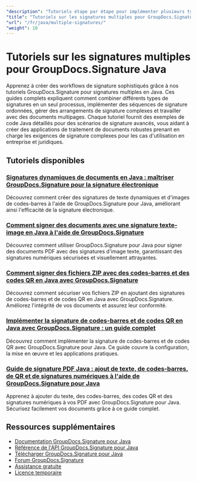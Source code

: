 ```yaml
---
"description": "Tutoriels étape par étape pour implémenter plusieurs types de signature ensemble et gérer des scénarios de signature complexes avec GroupDocs.Signature pour Java."
"title": "Tutoriels sur les signatures multiples pour GroupDocs.Signature Java"
"url": "/fr/java/multiple-signatures/"
"weight": 10
---
```


# Tutoriels sur les signatures multiples pour GroupDocs.Signature Java

Apprenez à créer des workflows de signature sophistiqués grâce à nos tutoriels GroupDocs.Signature pour signatures multiples en Java. Ces guides complets expliquent comment combiner différents types de signatures en un seul processus, implémenter des séquences de signature ordonnées, gérer des arrangements de signature complexes et travailler avec des documents multipages. Chaque tutoriel fournit des exemples de code Java détaillés pour des scénarios de signature avancés, vous aidant à créer des applications de traitement de documents robustes prenant en charge les exigences de signature complexes pour les cas d'utilisation en entreprise et juridiques.

## Tutoriels disponibles

### [Signatures dynamiques de documents en Java : maîtriser GroupDocs.Signature pour la signature électronique](./dynamic-document-signatures-java-groupdocs/)
Découvrez comment créer des signatures de texte dynamiques et d'images de codes-barres à l'aide de GroupDocs.Signature pour Java, améliorant ainsi l'efficacité de la signature électronique.

### [Comment signer des documents avec une signature texte-image en Java à l'aide de GroupDocs.Signature](./document-signing-text-image-java-groupdocs-signature/)
Découvrez comment utiliser GroupDocs.Signature pour Java pour signer des documents PDF avec des signatures d'image texte, garantissant des signatures numériques sécurisées et visuellement attrayantes.

### [Comment signer des fichiers ZIP avec des codes-barres et des codes QR en Java avec GroupDocs.Signature](./sign-zip-files-barcode-qr-code-java/)
Découvrez comment sécuriser vos fichiers ZIP en ajoutant des signatures de codes-barres et de codes QR en Java avec GroupDocs.Signature. Améliorez l'intégrité de vos documents et assurez leur conformité.

### [Implémenter la signature de codes-barres et de codes QR en Java avec GroupDocs.Signature : un guide complet](./groupdocs-signing-java-barcode-qr-code/)
Découvrez comment implémenter la signature de codes-barres et de codes QR avec GroupDocs.Signature pour Java. Ce guide couvre la configuration, la mise en œuvre et les applications pratiques.

### [Guide de signature PDF Java : ajout de texte, de codes-barres, de QR et de signatures numériques à l'aide de GroupDocs.Signature pour Java](./java-pdf-signature-groupdocs-guide/)
Apprenez à ajouter du texte, des codes-barres, des codes QR et des signatures numériques à vos PDF avec GroupDocs.Signature pour Java. Sécurisez facilement vos documents grâce à ce guide complet.

## Ressources supplémentaires

- [Documentation GroupDocs.Signature pour Java](https://docs.groupdocs.com/signature/java/)
- [Référence de l'API GroupDocs.Signature pour Java](https://reference.groupdocs.com/signature/java/)
- [Télécharger GroupDocs.Signature pour Java](https://releases.groupdocs.com/signature/java/)
- [Forum GroupDocs.Signature](https://forum.groupdocs.com/c/signature)
- [Assistance gratuite](https://forum.groupdocs.com/)
- [Licence temporaire](https://purchase.groupdocs.com/temporary-license/)